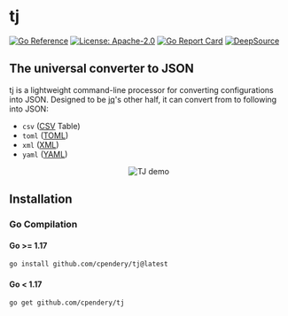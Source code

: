 # tj

[![Go Reference](https://pkg.go.dev/badge/github.com/cpendery/tj.svg)](https://pkg.go.dev/github.com/cpendery/tj)
[![License: Apache-2.0](https://img.shields.io/badge/License-Apache%202.0-blue.svg)](https://github.com/cpendery/tj/blob/main/LICENSE)
[![Go Report Card](https://goreportcard.com/badge/github.com/cpendery/tj)](https://goreportcard.com/report/github.com/cpendery/tj)
[![DeepSource](https://deepsource.io/gh/cpendery/tj.svg/?label=active+issues&token=8VshTmdUAST1NhAninW7LHCY)](https://deepsource.io/gh/cpendery/tj/?ref=repository-badge)

## The universal converter to JSON

tj is a lightweight command-line processor for converting configurations into JSON. Designed to be [jq](https://github.com/stedolan/jq)'s other half, it can convert from to following into JSON:

- `csv` ([CSV](https://www.rfc-editor.org/rfc/rfc4180) Table)
- `toml` ([TOML](https://toml.io/en/v1.0.0))
- `xml` ([XML](https://www.rfc-editor.org/rfc/rfc5364))
- `yaml` ([YAML](https://yaml.org/spec/1.2.2/))

<div align="center">
  <img alt="TJ demo" src="https://user-images.githubusercontent.com/35637443/197414349-936404b4-b443-4027-ab24-398a754f38af.gif">
</div>

## Installation

### Go Compilation

#### Go >= 1.17

```bash
go install github.com/cpendery/tj@latest
```
#### Go < 1.17

```bash
go get github.com/cpendery/tj
```

